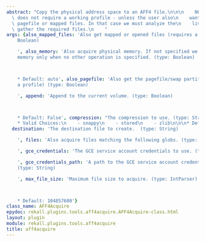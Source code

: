 ```yaml
---
abstract: "Copy the physical address space to an AFF4 file.\n\n\n    NOTE: This plugin\
  \ does not require a working profile - unless the user also\n    wants to copy the\
  \ pagefile or mapped files. In that case we must analyze the\n    live memory to\
  \ gather the required files.\n    "
args: {also_mapped_files: 'Also get mapped or opened files (requires a profile) (type:
    Boolean)

    ', also_memory: 'Also acquire physical memory. If not specified we acquire physical
    memory only when no other operation is specified. (type: Boolean)



    * Default: auto', also_pagefile: 'Also get the pagefile/swap partition (requires
    a profile) (type: Boolean)

    ', append: 'Append to the current volume. (type: Boolean)



    * Default: False', compression: "The compression to use. (type: String)\n\n\n\
    * Valid Choices:\n    - snappy\n    - stored\n    - zlib\n\n\n* Default: snappy",
  destination: 'The destination file to create.  (type: String)

    ', files: 'Also acquire files matching the following globs. (type: ArrayStringParser)

    ', gce_credentials: 'The GCE service account credentials to use. (type: String)

    ', gce_credentials_path: 'A path to the GCE service account credentials to use.
    (type: String)

    ', max_file_size: 'Maximum file size to acquire. (type: IntParser)



    * Default: 104857600'}
class_name: AFF4Acquire
epydoc: rekall.plugins.tools.aff4acquire.AFF4Acquire-class.html
layout: plugin
module: rekall.plugins.tools.aff4acquire
title: aff4acquire
---
```

